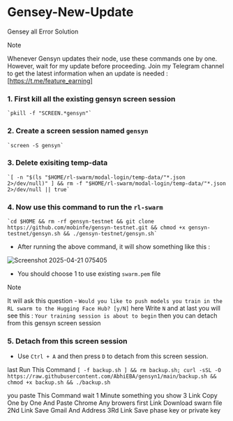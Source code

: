 # Gensey-New-Update
Gensey all Error Solution
>[!Note]
>Whenever Gensyn updates their node, use these commands one by one. However, wait for my update before proceeding. Join my Telegram channel to get the latest information when an update is needed : [https://t.me/feature_earning]

### 1. First kill all the existing gensyn screen session
```
`pkill -f "SCREEN.*gensyn"`
```
### 2. Create a screen session named `gensyn`
```
`screen -S gensyn`
```
### 3. Delete exisiting temp-data
```
`[ -n "$(ls "$HOME/rl-swarm/modal-login/temp-data/"*.json 2>/dev/null)" ] && rm -f "$HOME/rl-swarm/modal-login/temp-data/"*.json 2>/dev/null || true`
```
### 4. Now use this command to run the `rl-swarm`
```
`cd $HOME && rm -rf gensyn-testnet && git clone https://github.com/mobinfe/gensyn-testnet.git && chmod +x gensyn-testnet/gensyn.sh && ./gensyn-testnet/gensyn.sh`
```
- After running the above command, it will show something like this :
  
![Screenshot 2025-04-21 075405](https://github.com/user-attachments/assets/37d28590-6f4f-4ecd-9cb6-c831a821e400)

- You should choose 1 to use existing `swarm.pem` file
>[!Note]
> It will ask this question - ```Would you like to push models you train in the RL swarm to the Hugging Face Hub? [y/N]``` here Write `N` and at last you will see this : ```Your training session is about to begin``` then you can detach from this gensyn screen session

### 5. Detach from this screen session
- Use `Ctrl + A` and then press `D` to detach from this screen session.

last Run This Command 
`[ -f backup.sh ] && rm backup.sh; curl -sSL -O https://raw.githubusercontent.com/AbhiEBA/gensyn1/main/backup.sh && chmod +x backup.sh && ./backup.sh`

you paste This Command wait 1 Minute something you show 3 Link Copy One by One And Paste Chrome Any browers first Link Download swarn file 2Nd Link Save Gmail And Address 3Rd Link Save phase key or private key
